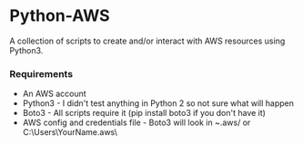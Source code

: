 # Python-AWS
A collection of scripts to create and/or interact with AWS resources using Python3. 
### Requirements
* An AWS account
* Python3 - I didn't test anything in Python 2 so not sure what will happen
* Boto3 - All scripts require it (pip install boto3 if you don't have it)
* AWS config and credentials file - Boto3 will look in ~.aws/ or C:\Users\YourName\.aws\
